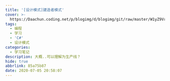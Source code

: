 ```yaml
---
title: '[设计模式]建造者模式'
cover: >-
  https://Daachun.coding.net/p/blogimg/d/blogimg/git/raw/master/W1yZ9Vr7XdaoYKP.png.png
tags:
  - 编程
  - 学习
  - 'C#'
  - 设计模式
categories:
  - 学习笔记
description: 大概..可以理解为生产线？
hide: true
abbrlink: 85a75b87
date: 2020-07-05 20:58:07
---
```


